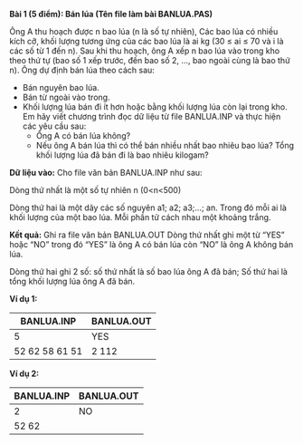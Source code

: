 **Bài 1 (5 điểm): Bán lúa (Tên file làm bài BANLUA.PAS)**

Ông A thu hoạch được n bao lúa (n là số tự nhiên), Các bao lúa có nhiều kích cỡ, khối lượng tương ứng của các bao lúa là ai kg (30 ≤ ai ≤ 70 và i là các số từ 1 đến n). Sau khi thu hoạch, ông A xếp n bao lúa vào trong kho theo thứ tự (bao số 1 xếp trước, đến bao số 2, ..., bao ngoài cùng là bao thứ n). Ông dự định bán lúa theo cách sau:
+ Bán nguyên bao lúa.
+ Bán từ ngoài vào trong.
+ Khối lượng lúa bán đi ít hơn hoặc bằng khối lượng lúa còn lại trong kho.
Em hãy viết chương trình đọc dữ liệu từ file BANLUA.INP và thực hiện các yêu cầu sau: 
    + Ông A có bán lúa không?
    + Nếu ông A bán lúa thì có thể bán nhiều nhất bao nhiêu bao lúa? Tổng khối lượng lúa đã bán đi là bao nhiêu kilogam? 
    
**Dữ liệu vào:** Cho file văn bản BANLUA.INP như sau:

Dòng thứ nhất là một số tự nhiên n	(0<n<500)

Dòng thứ hai là một dãy các số nguyên a1; a2; a3;…; an. Trong đó mỗi ai là khối lượng của một bao lúa. Mỗi phần tử cách nhau một khoảng trắng.

**Kết quả:** Ghi ra file văn bản BANLUA.OUT
Dòng thứ nhất ghi một từ “YES” hoặc “NO” trong đó “YES” là ông A có bán lúa còn “NO” là ông A không bán lúa.

Dòng thứ hai ghi 2 số: số thứ nhất là số bao lúa ông A đã bán; Số thứ hai là tổng khối lượng lúa ông A đã bán.

**Ví dụ 1:**

| BANLUA.INP | BANLUA.OUT |
| --------------| ---------------|
| 5 | YES|
| 52	62	58	61	51 | 2 112|

**Ví dụ 2:**

| BANLUA.INP | BANLUA.OUT |
| --------------| ---------------|
| 2 | NO|
| 52	62||